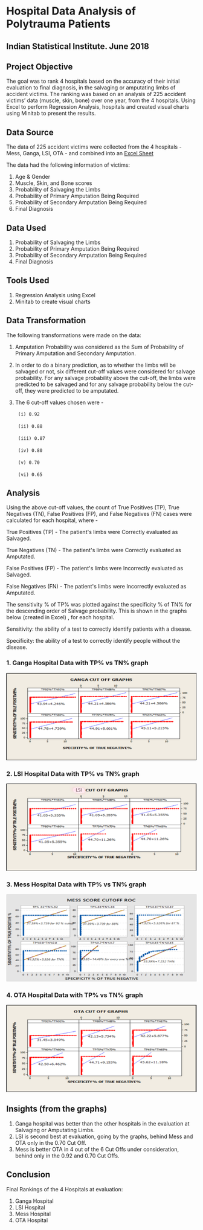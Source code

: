 # Hospital Data Analysis of Polytrauma Patients

## Indian Statistical Institute. June 2018

## Project Objective

The goal was to rank 4 hospitals based on the accuracy of their initial evaluation to final diagnosis, in the salvaging or amputating limbs of accident victims. The ranking was based on an analysis of 225 accident victims’ data (muscle, skin, bone) over one year, from the 4 hospitals. Using Excel to perform Regression Analysis, hospitals and created visual charts using Minitab to present the results. 

## Data Source

The data of 225 accident victims were collected from the 4 hospitals - Mess, Ganga, LSI, OTA - and combined into an <a href = "https://docs.google.com/spreadsheets/d/1YYBLJnrLSgD7jOrTILs2tOJVsBsBlw-4/edit#gid=1215070420"> Excel Sheet </a>

The data had the following information of victims:

1. Age & Gender
2. Muscle, Skin, and Bone scores
3. Probability of Salvaging the Limbs
4. Probability of Primary Amputation Being Required
5. Probability of Secondary Amputation Being Required
6. Final Diagnosis

## Data Used

1. Probability of Salvaging the Limbs
2. Probability of Primary Amputation Being Required
3. Probability of Secondary Amputation Being Required
4. Final Diagnosis

## Tools Used

1. Regression Analysis using Excel
2. Minitab to create visual charts

## Data Transformation

The following transformations were made on the data:

1. Amputation Probability was considered as the Sum of Probability of Primary Amputation and Secondary Amputation. 
2. In order to do a binary prediction, as to whether the limbs will be salvaged or not, six different cut-off values were considered for salvage probability. For any salvage probability above the cut-off, the limbs were predicted to be salvaged and for any salvage probability below the cut-off, they were predicted to be amputated.
3. The 6 cut-off values chosen were - 

        (i) 0.92
        
        (ii) 0.88
        
        (iii) 0.87
        
        (iv) 0.80
        
        (v) 0.70
        
        (vi) 0.65

## Analysis

Using the above cut-off values, the count of True Positives (TP), True Negatives (TN), False Positives (FP), and False Negatives (FN) cases were calculated for each hospital, where - 

True Positives (TP) - The patient's limbs were Correctly evaluated as Salvaged.

True Negatives (TN) - The patient's limbs were Correctly evaluated as Amputated.

False Positives (FP) - The patient's limbs were Incorrectly evaluated as Salvaged.

False Negatives (FN) - The patient's limbs were Incorrectly evaluated as Amputated.

The sensitivity % of TP% was plotted against the specificity % of TN% for the descending order of Salvage probability. This is shown in the graphs below (created in Excel) , for each hospital.

Sensitivity: the ability of a test to correctly identify patients with a disease.

Specificity: the ability of a test to correctly identify people without the disease. 

### 1. Ganga Hospital Data with TP% vs TN% graph

![alt text](https://raw.githubusercontent.com/rahulshankariyer/Hospital_Data_Project/main/Ganga%20Hospital%20Data%20with%20TP%25%20vs%20TN%25%20graph.png)

### 2. LSI Hospital Data with TP% vs TN% graph

![alt text](https://raw.githubusercontent.com/rahulshankariyer/Hospital_Data_Project/main/LSI%20Hospital%20Data%20with%20TP%25%20vs%20TN%25%20graph.png)

### 3. Mess Hospital Data with TP% vs TN% graph

![alt text](https://raw.githubusercontent.com/rahulshankariyer/Hospital_Data_Project/main/Mess%20Hospital%20Data%20with%20TP%25%20vs%20TN%25%20graph.png)

### 4. OTA Hospital Data with TP% vs TN% graph

![alt text](https://raw.githubusercontent.com/rahulshankariyer/Hospital_Data_Project/main/OTA%20Hospital%20Data%20with%20TP%25%20vs%20TN%25%20graph.png)

## Insights (from the graphs)

1. Ganga hospital was better than the other hospitals in the evaluation at Salvaging or Amputating Limbs. 
2. LSI is second best at evaluation, going by the graphs, behind Mess and OTA only in the 0.70 Cut Off. 
3. Mess is better OTA in 4 out of the 6 Cut Offs under consideration, behind only in the 0.92 and 0.70 Cut Offs.

## Conclusion

Final Rankings of the 4 Hospitals at evaluation:

1. Ganga Hospital
2. LSI Hospital
3. Mess Hospital
4. OTA Hospital

